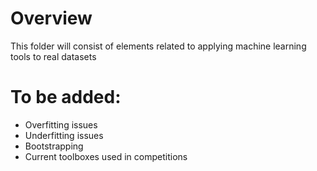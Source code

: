 # Overview

This folder will consist of elements related to applying machine learning tools to real datasets

# To be added:
* Overfitting issues
* Underfitting issues
* Bootstrapping
* Current toolboxes used in competitions
